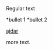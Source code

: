 Regular text

*bullet 1
*bullet 2

[ajdar](https://www.google.com.tr/search?q=sdf&rlz=1C1CHZL_trTR751TR751&oq=sdf&aqs=chrome..69i57j0l5.987j0j8&sourceid=chrome&ie=UTF-8)

more text.